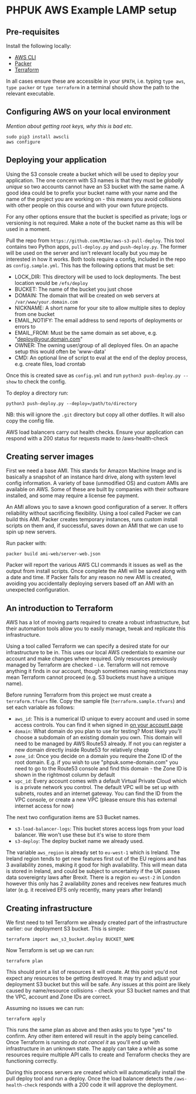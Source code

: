 # PHPUK AWS Example LAMP setup

## Pre-requisites

Install the following locally:

* [AWS CLI](https://docs.aws.amazon.com/cli/latest/userguide/cli-chap-install.html#install-tool-pip)
* [Packer](https://www.packer.io/intro/getting-started/install.html#precompiled-binaries)
* [Terraform](https://learn.hashicorp.com/terraform/getting-started/install.html)

In all cases ensure these are accessible in your `$PATH`, i.e. typing `type aws`, `type packer` or `type terraform` in a terminal should show the path to the relevant executable.

## Configuring AWS on your local environment

_Mention about getting root keys, why this is bad etc._

```
sudo pip3 install awscli
aws configure
```

## Deploying your application

Using the S3 console create a bucket which will be used to deploy your application. The one concern with S3 names is that they must be _globally unique_ so two accounts cannot have an S3 bucket with the same name. A good idea could be to prefix your bucket name with your name and the name of the project you are working on - this means you avoid collisions with other people on this course and with your own future projects.

For any other options ensure that the bucket is specified as private; logs or versioning is not required. Make a note of the bucket name as this will be used in a moment.

Pull the repo from `https://github.com/M1ke/aws-s3-pull-deploy`. This tool contains two Python apps, `pull-deploy.py` and `push-deploy.py`. The former will be used on the server and isn't relevant locally but you may be interested in how it works. Both tools require a config, included in the repo as `config.sample.yml`. This has the following options that must be set:

* LOCK_DIR: This directory will be used to lock deployments. The best location would be `/efs/deploy`
* BUCKET: The name of the bucket you just chose
* DOMAIN: The domain that will be created on web servers at `/var/www/your.domain.com`
* NICKNAME: A short name for your site to allow multiple sites to deploy from one bucket
* EMAIL_NOTIFY: The email address to send reports of deployments or errors to
* EMAIL_FROM: Must be the same domain as set above, e.g. "deploy@your.domain.com"
* OWNER: The owning user/group of all deployed files. On an apache setup this would often be 'www-data'
* CMD: An optional line of script to eval at the end of the deploy process, e.g. create files, load crontab

Once this is created save as `config.yml` and run `python3 push-deploy.py --show` to check the config.

To deploy a directory run:

```
python3 push-deploy.py --deploy=/path/to/directory
```

NB: this will ignore the `.git` directory but copy all other dotfiles. It will also copy the config file.

AWS load balancers carry out health checks. Ensure your application can respond with a 200 status for requests made to /aws-health-check

## Creating server images

First we need a base AMI. This stands for Amazon Machine Image and is basically a snapshot of an instance hard drive, along with system level config information. A variety of base (unmodified OS) and custom AMIs are available on AWS. Some of these are built by companies with their software installed, and some may require a license fee payment.

An AMI allows you to save a known good configuration of a server. It offers reliability without sacrificing flexibility. Using a tool called Packer we can build this AMI. Packer creates temporary instances, runs custom install scripts on them and, if successful, saves down an AMI that we can use to spin up new servers.

Run packer with:

```
packer build ami-web/server-web.json
```

Packer will report the various AWS CLI commands it issues as well as the output from install scripts. Once complete the AMI will be saved along with a date and time. If Packer fails for any reason no new AMI is created, avoiding you accidentally deploying servers based off an AMI with an unexpected configuration.

## An introduction to Terraform

AWS has a lot of moving parts required to create a robust infrastructure, but their automation tools allow you to easily manage, tweak and replicate this infrastructure.

Using a tool called Terraform we can specify a desired state for our infrastructure to be in. This uses our local AWS credentials to examine our account and make changes where required. Only resources previously managed by Terraform are checked - i.e. Terraform will not remove anything it finds in our account, though sometimes naming restrictions may mean Terraform cannot proceed (e.g. S3 buckets must have a unique name).

Before running Terraform from this project we must create a `terraform.tfvars` file. Copy the sample file (`terraform.sample.tfvars`) and set each variable as follows:

* `aws_id`: This is a numerical ID unique to every account and used in some access controls. You can find it when signed in [on your account page](https://console.aws.amazon.com/billing/home?#/account)
* `domain`: What domain do you plan to use for testing? Most likely you'll choose a subdomain of an existing domain you own. This domain will need to be managed by AWS Route53 already. If not you can register a new domain directly inside Route53 for relatively cheap
* `zone_id`: Once you decide on a domain you require the Zone ID of the root domain. E.g. if you wish to use "phpuk.some-domain.com" you need to go to the Route53 console and find this domain - the Zone ID is shown in the rightmost column by default
* `vpc_id`: Every account comes with a default Virtual Private Cloud which is a private network you control. The default VPC will be set up with subnets, routes and an internet gateway. You can find the ID from the VPC console, or create a new VPC (please ensure this has external internet access for now)

The next two configuration items are S3 Bucket names.

* `s3-load-balancer-logs`: This bucket stores access logs from your load balancer. We won't use these but it's wise to store them
* `s3-deploy`: The deploy bucket name we already used.

The variable `aws_region` is already set to `eu-west-1` which is Ireland. The Ireland region tends to get new features first out of the EU regions and has 3 availability zones, making it good for high availability. This will mean data is stored in Ireland, and could be subject to uncertainty if the UK passes data sovereignty laws after Brexit. There is a region `eu-west-2` in London however this only has 2 availability zones and receives new features much later (e.g. it received EFS only recently, many years after Ireland)

## Creating infrastructure

We first need to tell Terraform we already created part of the infrastructure earlier: our deployment S3 bucket. This is simple:

```
terraform import aws_s3_bucket.deploy BUCKET_NAME
```

Now Terraform is set up we can run:

```
terraform plan
```

This should print a list of resources it will create. At this point you'd not expect any resources to be getting destroyed. It may try and adjust your deployment S3 bucket but this will be safe. Any issues at this point are likely caused by name/resource collisions - check your S3 bucket names and that the VPC, account and Zone IDs are correct.

Assuming no issues we can run:

```
terraform apply
```

This runs the same plan as above and then asks you to type "yes" to confirm. Any other item entered will result in the apply being cancelled. Once Terraform is running _do not cancel it_ as you'll end up with infrastructure in an unknown state. The apply can take a while as some resources require multiple API calls to create and Terraform checks they are functioning correctly.

During this process servers are created which will automatically install the pull deploy tool and run a deploy. Once the load balancer detects the `/aws-health-check` responds with a 200 code it will approve the deployment. 
